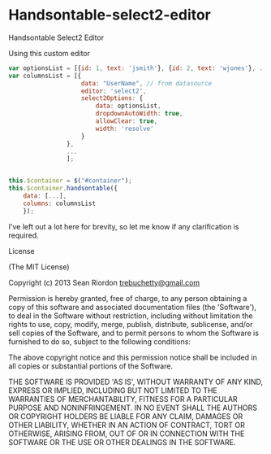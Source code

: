 Handsontable-select2-editor
===========================

Handsontable Select2 Editor



Using this custom editor

```JAVASCRIPT
var optionsList = [{id: 1, text: 'jsmith'}, {id: 2, text: 'wjones'}, ...];
var columnsList = [{
                    data: "UserName", // from datasource
                    editor: 'select2',
                    select2Options: {
                        data: optionsList,
                        dropdownAutoWidth: true,
                        allowClear: true,
                        width: 'resolve'
                    }
                },
                ...
                ];


this.$container = $("#container");
this.$container.handsontable({
    data: [...],
    columns: columnsList
    });
```

I've left out a lot here for brevity, so let me know if any clarification is required.




License

(The MIT License)

Copyright (c) 2013 Sean Riordon <trebuchetty@gmail.com>

Permission is hereby granted, free of charge, to any person obtaining a copy of this software and associated documentation files (the 'Software'), to deal in the Software without restriction, including without limitation the rights to use, copy, modify, merge, publish, distribute, sublicense, and/or sell copies of the Software, and to permit persons to whom the Software is furnished to do so, subject to the following conditions:

The above copyright notice and this permission notice shall be included in all copies or substantial portions of the Software.

THE SOFTWARE IS PROVIDED 'AS IS', WITHOUT WARRANTY OF ANY KIND, EXPRESS OR IMPLIED, INCLUDING BUT NOT LIMITED TO THE WARRANTIES OF MERCHANTABILITY, FITNESS FOR A PARTICULAR PURPOSE AND NONINFRINGEMENT. IN NO EVENT SHALL THE AUTHORS OR COPYRIGHT HOLDERS BE LIABLE FOR ANY CLAIM, DAMAGES OR OTHER LIABILITY, WHETHER IN AN ACTION OF CONTRACT, TORT OR OTHERWISE, ARISING FROM, OUT OF OR IN CONNECTION WITH THE SOFTWARE OR THE USE OR OTHER DEALINGS IN THE SOFTWARE.

